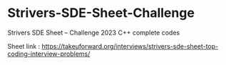 # Strivers-SDE-Sheet-Challenge
Strivers SDE Sheet – Challenge 2023 C++ complete codes

Sheet link : https://takeuforward.org/interviews/strivers-sde-sheet-top-coding-interview-problems/
